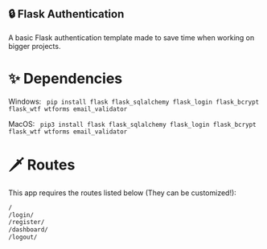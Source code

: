 ## 🔒 Flask Authentication 
A basic Flask authentication template made to save time when working on bigger projects.
# ✨ Dependencies  
Windows: ```
pip install flask flask_sqlalchemy flask_login flask_bcrypt flask_wtf wtforms email_validator```

MacOS: ```
pip3 install flask flask_sqlalchemy flask_login flask_bcrypt flask_wtf wtforms email_validator```
# 🗡️ Routes
This app requires the routes listed below (They can be customized!):
```bash
/
/login/
/register/
/dashboard/
/logout/

